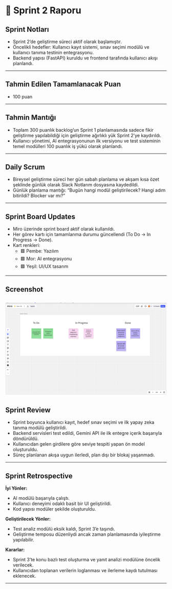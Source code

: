 # 📘 Sprint 2 Raporu 

## Sprint Notları
- Sprint 2’de geliştirme süreci aktif olarak başlamıştır.
- Öncelikli hedefler: Kullanıcı kayıt sistemi, sınav seçimi modülü ve kullanıcı tanıma testinin entegrasyonu.
- Backend yapısı (FastAPI) kuruldu ve frontend tarafında kullanıcı akışı planlandı.

---

## Tahmin Edilen Tamamlanacak Puan
- 100 puan

---

## Tahmin Mantığı
- Toplam 300 puanlık backlog’un Sprint 1 planlamasında sadece fikir geliştirme yapılabildiği için geliştirme ağırlıklı yük Sprint 2’ye kaydırıldı.
- Kullanıcı yönetimi, AI entegrasyonunun ilk versiyonu ve test sisteminin temel modülleri 100 puanlık iş yükü olarak planlandı.

---

## Daily Scrum
- Bireysel geliştirme süreci her gün sabah planlama ve akşam kısa özet şeklinde günlük olarak Slack Notlarım dosyasına kaydedildi.
- Günlük planlama mantığı: “Bugün hangi modül geliştirilecek? Hangi adım bitirildi? Blocker var mı?”

---

## Sprint Board Updates
- Miro üzerinde sprint board aktif olarak kullanıldı.
- Her görev kartı için tamamlanma durumu güncellendi (To Do → In Progress → Done).
- Kart renkleri:
  - 🟥 Pembe: Yazılım
  - 🟪 Mor: AI entegrasyonu
  - 🟩 Yeşil: UI/UX tasarım

---

## Screenshot
![Sprint Board](screenshots/sprint_board.png)
---

## Sprint Review
- Sprint boyunca kullanıcı kayıt, hedef sınav seçimi ve ilk yapay zeka tanıma modülü geliştirildi.
- Backend servisleri test edildi, Gemini API ile ilk entegre içerik başarıyla döndürüldü.
- Kullanıcıdan gelen girdilere göre seviye tespiti yapan ön model oluşturuldu.
- Süreç planlanan akışa uygun ilerledi, plan dışı bir blokaj yaşanmadı.

---

## Sprint Retrospective

**İyi Yönler:**
- AI modülü başarıyla çalıştı.
- Kullanıcı deneyimi odaklı basit bir UI geliştirildi.
- Kod yapısı modüler şekilde oluşturuldu.

**Geliştirilecek Yönler:**
- Test analiz modülü eksik kaldı, Sprint 3’e taşındı.
- Geliştirme temposu düzenliydi ancak zaman planlamasında iyileştirme yapılabilir.

**Kararlar:**
- Sprint 3’te konu bazlı test oluşturma ve yanıt analizi modülüne öncelik verilecek.
- Kullanıcıdan toplanan verilerin loglanması ve ilerleme kaydı tutulması eklenecek.

---

